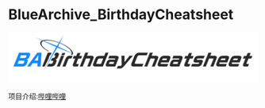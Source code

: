 # BlueArchive_BirthdayCheatsheet

![Image text](Background.png)

项目介绍:[哔哩哔哩](https://www.bilibili.com/opus/1039322565993037829)
